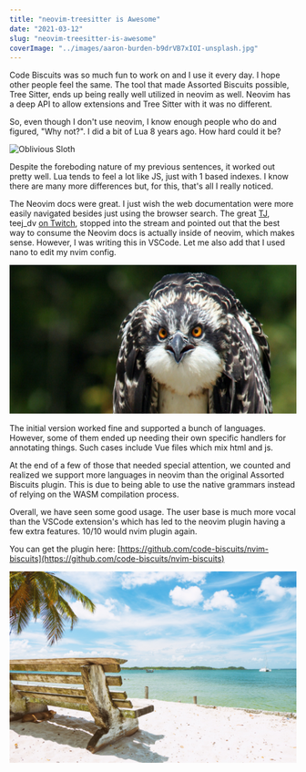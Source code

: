 ```yaml
---
title: "neovim-treesitter is Awesome"
date: "2021-03-12"
slug: "neovim-treesitter-is-awesome"
coverImage: "../images/aaron-burden-b9drVB7xIOI-unsplash.jpg"
---
```


Code Biscuits was so much fun to work on and I use it every day. I hope other people feel the same. The tool that made Assorted Biscuits possible, Tree Sitter, ends up being really well utilized in neovim as well. Neovim has a deep API to allow extensions and Tree Sitter with it was no different.

So, even though I don't use neovim, I know enough people who do and figured, "Why not?". I did a bit of Lua 8 years ago. How hard could it be?

![Oblivious Sloth](../images/sophia-muller-5t9T6hQ2Cn0-unsplash.jpg)

Despite the foreboding nature of my previous sentences, it worked out pretty well. Lua tends to feel a lot like JS, just with 1 based indexes. I know there are many more differences but, for this, that's all I really noticed.

The Neovim docs were great. I just wish the web documentation were more easily navigated besides just using the browser search. The great [TJ](https://github.com/tjdevries), teej_dv [on Twitch](https://twitch.tv/teej_dv), stopped into the stream and pointed out that the best way to consume the Neovim docs is actually inside of neovim, which makes sense.
However, I was writing this in VSCode. Let me also add that I used nano to edit my nvim config.

![Schocked faced bird](../images/rick-rogers-QxpnfLTHlTo-unsplash.jpg)

The initial version worked fine and supported a bunch of languages. However, some of them ended up needing their own specific handlers for annotating things. Such cases include Vue files which mix html and js.

At the end of a few of those that needed special attention, we counted and realized we support more languages in neovim than the original Assorted Biscuits plugin. This is due to being able to use the native grammars instead of relying on the WASM compilation process.

Overall, we have seen some good usage. The user base is much more vocal than the VSCode extension's which has led to the neovim plugin having a few extra features. 10/10 would nvim plugin again.

You can get the plugin here:
[https://github.com/code-biscuits/nvim-biscuits](https://github.com/code-biscuits/nvim-biscuits)

![Bench by a tree on the beach](../images/aidan-formigoni-ZNh2lhVaEqw-unsplash.jpg)
